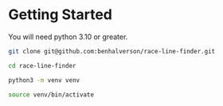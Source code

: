 # Getting Started

You will need python 3.10 or greater.


```bash
git clone git@github.com:benhalverson/race-line-finder.git
```

```bash
cd race-line-finder
```

```bash
python3 -m venv venv
```

```bash
source venv/bin/activate
```
